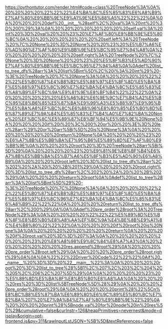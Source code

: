 <!--
    File: preorder_traversal_i_compact.md
    Created Time: 2024-01-05
    Author: krahets (krahets@163.com)
--->

<!-- [file]{preorder_traversal_i_compact}-[class]{}-[func]{pre_order} -->
https://pythontutor.com/render.html#code=class%20TreeNode%3A%0A%20%20%20%20%22%22%22%E4%BA%8C%E5%85%83%E6%A8%B9%E7%AF%80%E9%BB%9E%E9%A1%9E%E5%88%A5%22%22%22%0A%0A%20%20%20%20def%20__init__%28self%2C%20val%3A%20int%20%3D%200%29%3A%0A%20%20%20%20%20%20%20%20self.val%3A%20int%20%3D%20val%20%20%23%20%E7%AF%80%E9%BB%9E%E5%80%BC%0A%20%20%20%20%20%20%20%20self.left%3A%20TreeNode%20%7C%20None%20%3D%20None%20%20%23%20%E5%B7%A6%E5%AD%90%E7%AF%80%E9%BB%9E%E5%BC%95%E7%94%A8%0A%20%20%20%20%20%20%20%20self.right%3A%20TreeNode%20%7C%20None%20%3D%20None%20%20%23%20%E5%8F%B3%E5%AD%90%E7%AF%80%E9%BB%9E%E5%BC%95%E7%94%A8%0A%0Adef%20list_to_tree_dfs%28arr%3A%20list%5Bint%5D%2C%20i%3A%20int%29%20-%3E%20TreeNode%20%7C%20None%3A%0A%20%20%20%20%22%22%22%E5%B0%87%E4%B8%B2%E5%88%97%E5%8F%8D%E5%BA%8F%E5%88%97%E5%8C%96%E7%82%BA%E4%BA%8C%E5%85%83%E6%A8%B9%EF%BC%9A%E9%81%9E%E8%BF%B4%22%22%22%0A%20%20%20%20%23%20%E5%A6%82%E6%9E%9C%E7%B4%A2%E5%BC%95%E8%B6%85%E5%87%BA%E9%99%A3%E5%88%97%E9%95%B7%E5%BA%A6%EF%BC%8C%E6%88%96%E8%80%85%E5%B0%8D%E6%87%89%E7%9A%84%E5%85%83%E7%B4%A0%E7%82%BA%20None%20%EF%BC%8C%E5%89%87%E8%BF%94%E5%9B%9E%20None%0A%20%20%20%20if%20i%20%3C%200%20or%20i%20%3E%3D%20len%28arr%29%20or%20arr%5Bi%5D%20is%20None%3A%0A%20%20%20%20%20%20%20%20return%20None%0A%20%20%20%20%23%20%E6%A7%8B%E5%BB%BA%E7%95%B6%E5%89%8D%E7%AF%80%E9%BB%9E%0A%20%20%20%20root%20%3D%20TreeNode%28arr%5Bi%5D%29%0A%20%20%20%20%23%20%E9%81%9E%E8%BF%B4%E6%A7%8B%E5%BB%BA%E5%B7%A6%E5%8F%B3%E5%AD%90%E6%A8%B9%0A%20%20%20%20root.left%20%3D%20list_to_tree_dfs%28arr%2C%202%20%2A%20i%20%2B%201%29%0A%20%20%20%20root.right%20%3D%20list_to_tree_dfs%28arr%2C%202%20%2A%20i%20%2B%202%29%0A%20%20%20%20return%20root%0A%0Adef%20list_to_tree%28arr%3A%20list%5Bint%5D%29%20-%3E%20TreeNode%20%7C%20None%3A%0A%20%20%20%20%22%22%22%E5%B0%87%E4%B8%B2%E5%88%97%E5%8F%8D%E5%BA%8F%E5%88%97%E5%8C%96%E7%82%BA%E4%BA%8C%E5%85%83%E6%A8%B9%22%22%22%0A%20%20%20%20return%20list_to_tree_dfs%28arr%2C%200%29%0A%0A%0Adef%20pre_order%28root%3A%20TreeNode%29%3A%0A%20%20%20%20%22%22%22%E5%89%8D%E5%BA%8F%E8%B5%B0%E8%A8%AA%EF%BC%9A%E4%BE%8B%E9%A1%8C%E4%B8%80%22%22%22%0A%20%20%20%20if%20root%20is%20None%3A%0A%20%20%20%20%20%20%20%20return%0A%20%20%20%20if%20root.val%20%3D%3D%207%3A%0A%20%20%20%20%20%20%20%20%23%20%E8%A8%98%E9%8C%84%E8%A7%A3%0A%20%20%20%20%20%20%20%20res.append%28root%29%0A%20%20%20%20pre_order%28root.left%29%0A%20%20%20%20pre_order%28root.right%29%0A%0A%0A%22%22%22Driver%20Code%22%22%22%0Aif%20__name__%20%3D%3D%20%22__main__%22%3A%0A%20%20%20%20root%20%3D%20list_to_tree%28%5B1%2C%207%2C%203%2C%204%2C%205%2C%206%2C%207%5D%29%0A%0A%20%20%20%20%23%20%E5%89%8D%E5%BA%8F%E8%B5%B0%E8%A8%AA%0A%20%20%20%20res%20%3D%20list%5BTreeNode%5D%28%29%0A%20%20%20%20pre_order%28root%29%0A%0A%20%20%20%20print%28%22%5Cn%E8%BC%B8%E5%87%BA%E6%89%80%E6%9C%89%E5%80%BC%E7%82%BA%207%20%E7%9A%84%E7%AF%80%E9%BB%9E%22%29%0A%20%20%20%20print%28%5Bnode.val%20for%20node%20in%20res%5D%29&cumulative=false&curInstr=126&heapPrimitives=nevernest&mode=display&origin=opt-frontend.js&py=311&rawInputLstJSON=%5B%5D&textReferences=false
